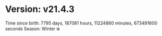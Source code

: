 # Version: v21.4.3
Time since birth: 7795 days, 187081 hours, 11224860 minutes, 673491600 seconds
Season: Winter ❄️
